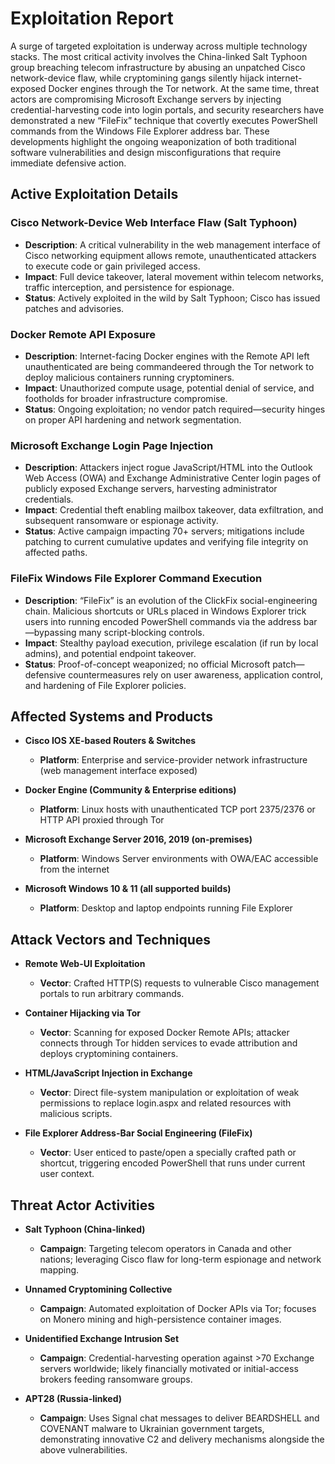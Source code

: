 # Exploitation Report

A surge of targeted exploitation is underway across multiple technology stacks. The most critical activity involves the China-linked Salt Typhoon group breaching telecom infrastructure by abusing an unpatched Cisco network-device flaw, while cryptomining gangs silently hijack internet-exposed Docker engines through the Tor network. At the same time, threat actors are compromising Microsoft Exchange servers by injecting credential-harvesting code into login portals, and security researchers have demonstrated a new “FileFix” technique that covertly executes PowerShell commands from the Windows File Explorer address bar. These developments highlight the ongoing weaponization of both traditional software vulnerabilities and design misconfigurations that require immediate defensive action.

## Active Exploitation Details

### Cisco Network-Device Web Interface Flaw (Salt Typhoon)
- **Description**: A critical vulnerability in the web management interface of Cisco networking equipment allows remote, unauthenticated attackers to execute code or gain privileged access.  
- **Impact**: Full device takeover, lateral movement within telecom networks, traffic interception, and persistence for espionage.  
- **Status**: Actively exploited in the wild by Salt Typhoon; Cisco has issued patches and advisories.  

### Docker Remote API Exposure
- **Description**: Internet-facing Docker engines with the Remote API left unauthenticated are being commandeered through the Tor network to deploy malicious containers running cryptominers.  
- **Impact**: Unauthorized compute usage, potential denial of service, and footholds for broader infrastructure compromise.  
- **Status**: Ongoing exploitation; no vendor patch required—security hinges on proper API hardening and network segmentation.  

### Microsoft Exchange Login Page Injection
- **Description**: Attackers inject rogue JavaScript/HTML into the Outlook Web Access (OWA) and Exchange Administrative Center login pages of publicly exposed Exchange servers, harvesting administrator credentials.  
- **Impact**: Credential theft enabling mailbox takeover, data exfiltration, and subsequent ransomware or espionage activity.  
- **Status**: Active campaign impacting 70+ servers; mitigations include patching to current cumulative updates and verifying file integrity on affected paths.  

### FileFix Windows File Explorer Command Execution
- **Description**: “FileFix” is an evolution of the ClickFix social-engineering chain. Malicious shortcuts or URLs placed in Windows Explorer trick users into running encoded PowerShell commands via the address bar—bypassing many script-blocking controls.  
- **Impact**: Stealthy payload execution, privilege escalation (if run by local admins), and potential endpoint takeover.  
- **Status**: Proof-of-concept weaponized; no official Microsoft patch—defensive countermeasures rely on user awareness, application control, and hardening of File Explorer policies.  

## Affected Systems and Products

- **Cisco IOS XE-based Routers & Switches**  
  - **Platform**: Enterprise and service-provider network infrastructure (web management interface exposed)

- **Docker Engine (Community & Enterprise editions)**  
  - **Platform**: Linux hosts with unauthenticated TCP port 2375/2376 or HTTP API proxied through Tor

- **Microsoft Exchange Server 2016, 2019 (on-premises)**  
  - **Platform**: Windows Server environments with OWA/EAC accessible from the internet

- **Microsoft Windows 10 & 11 (all supported builds)**  
  - **Platform**: Desktop and laptop endpoints running File Explorer

## Attack Vectors and Techniques

- **Remote Web-UI Exploitation**  
  - **Vector**: Crafted HTTP(S) requests to vulnerable Cisco management portals to run arbitrary commands.

- **Container Hijacking via Tor**  
  - **Vector**: Scanning for exposed Docker Remote APIs; attacker connects through Tor hidden services to evade attribution and deploys cryptomining containers.

- **HTML/JavaScript Injection in Exchange**  
  - **Vector**: Direct file-system manipulation or exploitation of weak permissions to replace login.aspx and related resources with malicious scripts.

- **File Explorer Address-Bar Social Engineering (FileFix)**  
  - **Vector**: User enticed to paste/open a specially crafted path or shortcut, triggering encoded PowerShell that runs under current user context.

## Threat Actor Activities

- **Salt Typhoon (China-linked)**  
  - **Campaign**: Targeting telecom operators in Canada and other nations; leveraging Cisco flaw for long-term espionage and network mapping.

- **Unnamed Cryptomining Collective**  
  - **Campaign**: Automated exploitation of Docker APIs via Tor; focuses on Monero mining and high-persistence container images.

- **Unidentified Exchange Intrusion Set**  
  - **Campaign**: Credential-harvesting operation against >70 Exchange servers worldwide; likely financially motivated or initial-access brokers feeding ransomware groups.

- **APT28 (Russia-linked)**  
  - **Campaign**: Uses Signal chat messages to deliver BEARDSHELL and COVENANT malware to Ukrainian government targets, demonstrating innovative C2 and delivery mechanisms alongside the above vulnerabilities.

